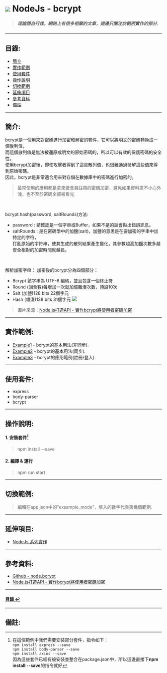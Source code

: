 # ![](https://drive.google.com/uc?id=10INx5_pkhMcYRdx_OO4rXNXxcsvPtBYq) NodeJs - bcrypt
> ##### 理論請自行找，網路上有很多相關的文章，這邊只關注於範例實作的部分.

---

<!--ts-->
## 目錄:
* [簡介](#簡介)
* [實作範例](#實作範例)
* [使用套件](#使用套件)
* [操作說明](#操作說明)
* [切換範例](#切換範例)
* [延伸項目](#延伸項目)
* [參考資料](#參考資料)
* [備註](#備註)
<!--te-->

---

## 簡介:
bcrypt是一個用來對密碼進行加密和解密的套件，它可以將明文的密碼轉換成一個散列值，<br>
而這個散列值是無法被還原成明文的原始密碼的，所以可以有效的保護密碼的安全性。<br>
使用bcrypt加密後，即使攻擊者得到了這些散列值，也很難通過破解這些值來得到原始密碼。<br>
因此，bcrypt是非常適合用來對存儲在數據庫中的密碼進行加密的。<br>
> 最常使用的應用都是拿來做會員註冊的密碼加密，避免如果資料庫不小心外洩，也不至於密碼全部被看光.

<br>

bcrypt.hash(password, saltRounds)方法: <br>
- password :   請確認是一個字串或Buffer，如果不是的話會拋出錯誤訊息。<br>
- saltRounds : 是在密碼學中的加鹽(salt)，加鹽的意思是在要加密的字串中加特定的字符，<br>
               打亂原始的字符串，使其生成的散列結果產生變化，其參數越高加鹽次數多越安全相對的加密時間就越長。<br>
<br>

解析加密字串：
加密後的bcrypt分為四個部分：
- Bcrypt 該字串為 UTF-8 編碼，並且包含一個終止符
- Round  (回合數)每增加一次就加倍雜湊次數，預設10次
- Salt   (加鹽)128 bits 22個字元
- Hash   (雜湊)138 bits 31個字元
![](https://drive.google.com/uc?id=10jWzA9jV0rm2CmDnMaRn8UEGKZSqwUFl)
> 圖片來源：[Node.js打造API - 實作bcrypt將使用者密碼加密](https://andy6804tw.github.io/2018/01/08/user-bcrypt/)

---

## 實作範例:
- [Example1](https://github.com/RC-Dev-Tech/nodejs-bcrypt/blob/main/src/examples/example1.ts) - bcrypt的基本用法(非同步).
- [Example2](https://github.com/RC-Dev-Tech/nodejs-bcrypt/blob/main/src/examples/example2.ts) - bcrypt的基本用法(同步).
- [Example3](https://github.com/RC-Dev-Tech/nodejs-bcrypt/blob/main/src/examples/example3.ts) - bcrypt的應用範例(註冊/登入).

---

## 使用套件:
- express
- body-parser
- bcrypt

---

## 操作說明:
#### 1. 安裝套件[^1]
> npm install --save
#### 2. 編譯 & 運行
> npm run start

---

## 切換範例:
> 編輯在app.json中的"exsample_mode"，填入的數字代表第幾個範例.

---

## 延伸項目:
* [NodeJs 系列實作](https://github.com/RC-Dev-Tech/nodejs-index) <br>

---

## 參考資料:
* [Github - node.bcrypt](https://andy6804tw.github.io/2018/01/08/user-bcrypt/) <br>
* [Node.js打造API - 實作bcrypt將使用者密碼加密](https://andy6804tw.github.io/2018/01/08/user-bcrypt/) <br>

---

<!--ts-->
#### [目錄 ↩](#目錄)
<!--te-->

---

## 備註:
[^1]: 在這個範例中我們需要安裝部分套件，指令如下：<br>
`npm install express --save` <br>
`npm install body-parser --save` <br>
`npm install axios --save` <br>
因為這些套件已經有被安裝並整合在package.json中，所以這邊直接下**npm install --save**的指令就好
